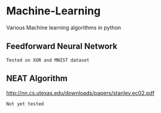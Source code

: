 # Machine-Learning
Various Machine learning algorithms in python

## Feedforward Neural Network
```
Tested on XOR and MNIST dataset
```
## NEAT Algorithm

http://nn.cs.utexas.edu/downloads/papers/stanley.ec02.pdf

```
Not yet tested
```
